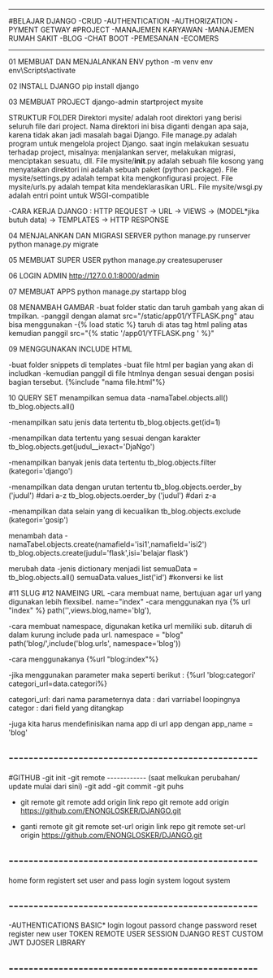 ------------------------------------------------
#BELAJAR DJANGO
-CRUD
-AUTHENTICATION
-AUTHORIZATION
-PYMENT GETWAY
#PROJECT
-MANAJEMEN KARYAWAN
-MANAJEMEN RUMAH SAKIT
-BLOG
-CHAT BOOT
-PEMESANAN
-ECOMERS

------------------------------------------------
01 MEMBUAT DAN MENJALANKAN  ENV
python -m venv env
env\Scripts\activate

02 INSTALL DJANGO
pip install django

03 MEMBUAT PROJECT 
django-admin startproject mysite

STRUKTUR FOLDER
Direktori mysite/ adalah root direktori yang berisi seluruh file dari project. Nama direktori ini bisa diganti dengan apa saja, karena tidak akan jadi masalah bagai Django.
File manage.py adalah program untuk mengelola project Django. saat ingin melakukan sesuatu terhadap project, misalnya: menjalankan server, melakukan migrasi, menciptakan sesuatu, dll.
File mysite/__init__.py adalah sebuah file kosong yang menyatakan direktori ini adalah sebuah paket (python package).
File mysite/settings.py adalah tempat kita mengkonfigurasi project.
File mysite/urls.py adalah tempat kita mendeklarasikan URL.
File mysite/wsgi.py adalah entri point untuk WSGI-compatible

-CARA KERJA DJANGO : HTTP REQUEST -> URL -> VIEWS -> (MODEL*jika butuh data) -> TEMPLATES -> HTTP RESPONSE

04 MENJALANKAN DAN MIGRASI SERVER 
python manage.py runserver
python manage.py migrate

05 MEMBUAT SUPER USER
python manage.py createsuperuser

06 LOGIN ADMIN
http://127.0.0.1:8000/admin

07 MEMBUAT APPS
python manage.py startapp blog

08 MENAMBAH GAMBAR
-buat folder static dan taruh gambah yang akan di tmpilkan.
-panggil dengan alamat src="/static/app01/YTFLASK.png" atau bisa menggunakan 
-{% load static %} taruh di atas tag html paling atas kemudian panggil src="{% static '/app01/YTFLASK.png ' %}"

09 MENGGUNAKAN INCLUDE HTML

-buat folder snippets di templates
-buat file html per bagian yang akan di includkan
-kemudian panggil di file htmlnya dengan sesuai dengan posisi bagian tersebut.
{%include "nama file.html"%}

10 QUERY SET 
menampilkan semua data 
-namaTabel.objects.all()
tb_blog.objects.all()

-menampilkan satu jenis data tertentu
tb_blog.objects.get(id=1)

-menampilkan data tertentu yang sesuai dengan karakter
tb_blog.objects.get(judul__iexact='DjaNgo')

-menampilkan banyak jenis data tertentu
tb_blog.objects.filter (kategori='django')

-menampilkan data dengan urutan tertentu
tb_blog.objects.oerder_by ('judul') #dari a-z
tb_blog.objects.oerder_by ('judul') #dari z-a

-menampilkan data selain yang di kecualikan
tb_blog.objects.exclude (kategori='gosip')

menambah data
-namaTabel.objects.create(namafield='isi1',namafield='isi2')
tb_blog.objects.create(judul='flask',isi='belajar flask')

merubah data 
-jenis dictionary menjadi list
semuaData = tb_blog.objects.all()
semuaData.values_list('id') #konversi ke list

#11 SLUG
#12 NAMEING URL
-cara membuat name, bertujuan agar url yang digunakan lebih flexsibel.
name="index"
-cara menggunakan nya
{% url "index" %}
path('',views.blog,name='blg'),

-cara membuat namespace, digunakan ketika url memiliki sub. ditaruh di dalam kurung include pada url.
namespace = "blog"
path('blog/',include('blog.urls',  namespace='blog'))

-cara menggunakanya
{%url "blog:index"%}

-jika menggunakan parameter maka seperti berikut :
{%url 'blog:categori' categori_url=data.categori%}

categori_url: dari nama parameternya
data : dari varriabel loopingnya
categor : dari field yang ditangkap

-juga kita harus mendefinisikan nama app di url app dengan
app_name = 'blog'

## --------------------------------------------------

#GITHUB
-git init
-git remote
------------ (saat melkukan perubahan/ update mulai dari sini)
-git add
-git commit
-git puhs


- git remote
git remote add origin link repo
git remote add origin https://github.com/ENONGLOSKER/DJANGO.git

- ganti remote git
git remote set-url origin link repo
git remote set-url origin https://github.com/ENONGLOSKER/DJANGO.git
## --------------------------------------------------
home
form registert 
set user and pass
login system
logout system

## --------------------------------------------------
-AUTHENTICATIONS
BASIC*
    login
    logout
    passord change
    password reset
    register new user
TOKEN
REMOTE USER
SESSION
DJANGO REST
CUSTOM
JWT
DJOSER LIBRARY

## --------------------------------------------------



